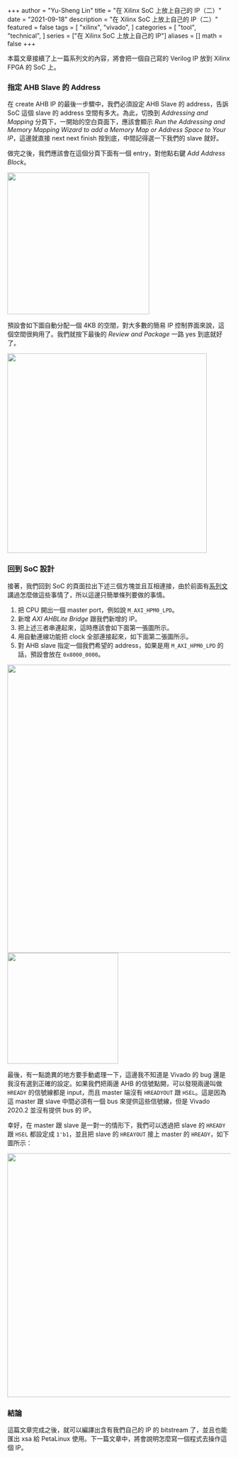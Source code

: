 +++
author = "Yu-Sheng Lin"
title = "在 Xilinx SoC 上放上自己的 IP（二）"
date = "2021-09-18"
description = "在 Xilinx SoC 上放上自己的 IP（二）"
featured = false
tags = [
   "xilinx",
   "vivado",
]
categories = [
   "tool",
   "technical",
]
series = ["在 Xilinx SoC 上放上自己的 IP"]
aliases = []
math = false
+++

本篇文章接續了上一篇系列文的內容，將會把一個自己寫的 Verilog IP 放到 Xilinx FPGA 的 SoC 上。

<!--more-->

### 指定 AHB Slave 的 Address

在 create AHB IP 的最後一步驟中，我們必須設定 AHB Slave 的 address，告訴 SoC 這個 slave 的 address 空間有多大。為此，切換到 *Addressing and Mapping* 分頁下，一開始的空白頁面下，應該會顯示 *Run the Addressing and Memory Mapping Wizard to add a Memory Map or Address Space to Your IP*，這邊就直接 next next finish 按到底，中間記得選一下我們的 slave 就好。

做完之後，我們應該會在這個分頁下面有一個 entry，對他點右鍵 *Add Address Block*。

<img src="/post_images/xilinx-ahb/010-add-block.png" width="320" class="default-insert" />

預設會如下圖自動分配一個 4KB 的空間，對大多數的簡易 IP 控制界面來說，這個空間很夠用了。我們就按下最後的 *Review and Package* 一路 yes 到底就好了。

<img src="/post_images/xilinx-ahb/011-assigned.png" width="450" class="default-insert" />

### 回到 SoC 設計

接著，我們回到 SoC 的頁面拉出下述三個方塊並且互相連接，由於前面有[系列文](/series/%E5%BE%9E%E9%9B%B6%E9%96%8B%E5%A7%8B%E7%9A%84-xilinx-soc-%E9%96%8B%E7%99%BC/)講過怎麼做這些事情了，所以這邊只簡單條列要做的事情。

1. 把 CPU 開出一個 master port，例如說 `M_AXI_HPM0_LPD`。
1. 新增 *AXI AHBLite Bridge* 跟我們新增的 IP。
1. 把上述三者串連起來，這時應該會如下面第一張圖所示。
1. 用自動連線功能把 clock 全部連接起來，如下面第二張圖所示。
1. 對 AHB slave 指定一個我們希望的 address，如果是用 `M_AXI_HPM0_LPD` 的話，預設會放在 `0x8000_0000`。

<img src="/post_images/xilinx-ahb/012-block-diagram.png" width="650" class="default-insert" />

<img src="/post_images/xilinx-ahb/013-connect-clock.png" width="250" class="default-insert" />

最後，有一點詭異的地方要手動處理一下，這邊我不知道是 Vivado 的 bug 還是我沒有選到正確的設定。如果我們把兩邊 AHB 的信號點開，可以發現兩邊叫做 `HREADY` 的信號線都是 input，而且 master 端沒有 `HREADYOUT` 跟 `HSEL`。這是因為這 master 跟 slave 中間必須有一個 bus 來提供這些信號線，但是 Vivado 2020.2 並沒有提供 bus 的 IP。

幸好，在 master 跟 slave 是一對一的情形下，我們可以透過把 slave 的 `HREADY` 跟 `HSEL` 都設定成 `1'b1`，並且把 slave 的 `HREAYOUT` 接上 master 的 `HREADY`，如下圖所示：

<img src="/post_images/xilinx-ahb/014-connect-hready.png" width="550" class="default-insert" />

### 結論

這篇文章完成之後，就可以編譯出含有我們自己的 IP 的 bitstream 了，並且也能匯出 xsa 給 PetaLinux 使用。下一篇文章中，將會說明怎麼寫一個程式去操作這個 IP。
